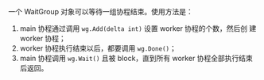 
一个 WaitGroup 对象可以等待一组协程结束。使用方法是：

1. main 协程通过调用 `wg.Add(delta int)` 设置 worker 协程的个数，然后创 建 worker 协程； 
2. worker 协程执行结束以后，都要调用 `wg.Done()`；
3. main 协程调用 `wg.Wait()` 且被 block，直到所有 worker 协程全部执行结束 后返回。